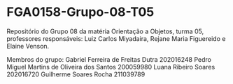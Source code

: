 # FGA0158-Grupo-08-T05
Repositório do Grupo 08 da matéria Orientação a Objetos, turma 05, professores responsáveis: Luiz Carlos Miyadaira, Rejane Maria Figuereido e Elaine Venson.

Membros do grupo:
Gabriel Ferreira de Freitas Dutra
202016248
Pedro Miguel Martins de Oliveira dos Santos
200059980
Luana Ribeiro Soares 
202016720
Guilherme Soares Rocha
211039789

